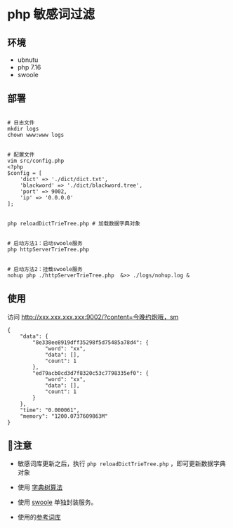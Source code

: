 

# php 敏感词过滤

## 环境

- ubnutu
- php 7.16
- swoole

## 部署

```

# 日志文件
mkdir logs
chown www:www logs


# 配置文件
vim src/config.php
<?php
$config = [
    'dict' => './dict/dict.txt',
    'blackword' => './dict/blackword.tree',
    'port' => 9002,
    'ip' => '0.0.0.0'
];


php reloadDictTrieTree.php # 加载数据字典对象


# 启动方法1：启动swoole服务
php httpServerTrieTree.php 


# 启动方法2：挂载swoole服务
nohup php ./httpServerTrieTree.php  &>> ./logs/nohup.log & 
```

## 使用

访问 http://xxx.xxx.xxx.xxx:9002/?content=今晚约炮哦，sm

```
{
    "data": {
        "8e338ee8919dff35298f5d75485a78d4": {
            "word": "xx",
            "data": [],
            "count": 1
        },
        "ed79acb0cd3d7f8320c53c7798335ef0": {
            "word": "xx",
            "data": [],
            "count": 1
        }
    },
    "time": "0.000061",
    "memory": "1200.0737609863M"
}
```

## 注意

- 敏感词库更新之后，执行 `php reloadDictTrieTree.php` ，即可更新数据字典对象

- 使用 [字典树算法](https://github.com/AbelZhou/PHP-TrieTree) 

- 使用 [swoole](https://www.swoole.com/) 单独封装服务。

- 使用的[参考词库](https://github.com/kejiaren/sensitive-word)



